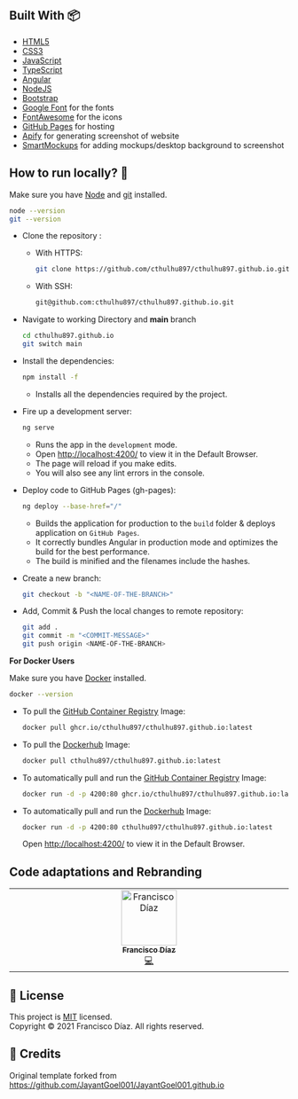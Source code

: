 
## Built With :package:

- [HTML5](https://www.w3schools.com/html/)
- [CSS3](https://www.w3schools.com/css/)
- [JavaScript](https://www.w3schools.com/js/DEFAULT.asp)
- [TypeScript](https://www.typescriptlang.org/)
- [Angular](https://angular.io/)
- [NodeJS](https://nodejs.org/)
- [Bootstrap](https://getbootstrap.com/)
- [Google Font](https://fonts.google.com/) for the fonts
- [FontAwesome](https://fontawesome.com/) for the icons
- [GitHub Pages](https://pages.github.com/) for hosting
- [Apify](https://apify.com/) for generating screenshot of website
- [SmartMockups](https://smartmockups.com/) for adding mockups/desktop background to screenshot


## How to run locally? :dart:

  Make sure you have [Node](https://nodejs.org/en/) and [git](https://git-scm.com/) installed.

  ```bash
  node --version
  git --version
  ```

- Clone the repository :
    - With HTTPS:
      ```bash
      git clone https://github.com/cthulhu897/cthulhu897.github.io.git
      ```
    - With SSH:
      ```bash
      git@github.com:cthulhu897/cthulhu897.github.io.git
      ```
      
- Navigate to working Directory and **main** branch

	```bash
	cd cthulhu897.github.io
	git switch main
	```

- Install the dependencies:

  ```bash
  npm install -f
  ```
	- Installs all the dependencies required by the project.


- Fire up a development server:

  ```bash
  ng serve
  ```
    - Runs the app in the `development` mode.
    - Open [http://localhost:4200/](http://localhost:4200/) to view it in the Default Browser.
    - The page will reload if you make edits.
    - You will also see any lint errors in the console.


- Deploy code to GitHub Pages (gh-pages):
  
  ```bash
  ng deploy --base-href="/"
  ```
    - Builds the application for production to the `build` folder & deploys application on `GitHub Pages`.
    - It correctly bundles Angular in production mode and optimizes the build for the best performance.
    - The build is minified and the filenames include the hashes.
  

- Create a new branch:

  ```bash
  git checkout -b "<NAME-OF-THE-BRANCH>"
  ```

- Add, Commit & Push the local changes to remote repository:

  ```bash
  git add .
  git commit -m "<COMMIT-MESSAGE>"
  git push origin <NAME-OF-THE-BRANCH>
  ```

**For Docker Users**

Make sure you have [Docker](https://www.docker.com/products/docker-desktop/) installed.

```bash
docker --version
```

  - To pull the [GitHub Container Registry](https://github.com/cthulhu897/cthulhu897.github.io/pkgs/container/cthulhu897.github.io) Image:
    ```bash
    docker pull ghcr.io/cthulhu897/cthulhu897.github.io:latest
    ```
  
  - To pull the [Dockerhub](https://hub.docker.com/r/cthulhu897/cthulhu897.github.io) Image:
    ```bash
    docker pull cthulhu897/cthulhu897.github.io:latest
    ```
  
  - To automatically pull and run the [GitHub Container Registry](https://github.com/cthulhu897/cthulhu897.github.io/pkgs/container/cthulhu897.github.io) Image:
    ```bash
    docker run -d -p 4200:80 ghcr.io/cthulhu897/cthulhu897.github.io:latest
    ```

  - To automatically pull and run the [Dockerhub](https://hub.docker.com/r/cthulhu897/cthulhu897.github.io) Image:
    ```bash
    docker run -d -p 4200:80 cthulhu897/cthulhu897.github.io:latest
    ```

    Open [http://localhost:4200/](http://localhost:4200/) to view it in the Default Browser.


## Code adaptations and Rebranding
<table>
  <tbody>
    <tr>
      <td align="center" valign="top" width="14.28%"><a href="http://cthulhu897.github.io"><img src="https://avatars.githubusercontent.com/u/11900241?v=4?s=100" width="100px;" alt="Francisco Díaz"/><br /><sub><b>Francisco Díaz</b></sub></a><br /><a href="https://github.com/cthulhu897/cthulhu897.github.io/commits?author=cthulhu897" title="Code">💻</a></td>
    </tr>
  </tbody>
</table>

<!-- markdownlint-restore -->
<!-- prettier-ignore-end -->

## 📝 License

This project is [MIT](https://opensource.org/licenses/MIT) licensed.<br/>
Copyright &copy; 2021 Francisco Díaz. All rights reserved. 

## 📝 Credits

Original template forked from https://github.com/JayantGoel001/JayantGoel001.github.io
